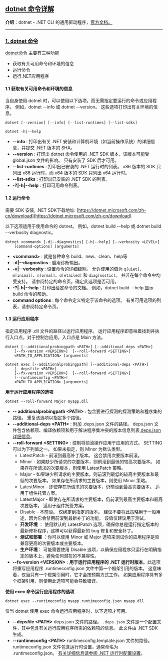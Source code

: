 ﻿## [dotnet 命令详解](#)
**介绍**：dotnet - .NET CLI 的通用驱动程序，[官方文档。](https://learn.microsoft.com/zh-cn/dotnet/core/tools/dotnet#options-for-running-an-application)

----
### [1. dotnet 命令](#)
[dotnet命令](https://learn.microsoft.com/zh-cn/dotnet/core/tools/dotnet) 主要有三种功能
* 获取有关可用命令和环境的信息
* 运行命令
* 运行.NET应用程序

#### 1.1 获取有关可用命令和环境的信息
当自身使用 dotnet 时，可以使用以下选项，而无需指定要运行的命令或应用程序。 例如，dotnet --info 或 dotnet --version。 这些选项打印出有关环境的信息。

```shell
dotnet [--version] [--info] [--list-runtimes] [--list-sdks]

dotnet -h|--help
```
* **--info** : 打印出有关 .NET 安装和计算机环境（如当前操作系统）的详细信息，并提交 .NET 版本的 SHA。
* **--version** : 打印出 dotnet 命令使用的 .NET SDK 版本，该版本可能受 global.json 文件的影响。 只有安装了 SDK 后才可用。
* **--list-runtimes** : 打印出已安装的 .NET 运行时的列表。 x86 版本的 SDK 只列出 x86 运行时，而 x64 版本的 SDK 只列出 x64 运行时。
* **--list-sdks** : 打印出已安装的 .NET SDK 的列表。
* **-?|-h|--help** : 打印可用命令列表。

#### 1.2 运行命令
需要 SDK 安装, .NET SDK下载地址: [https://dotnet.microsoft.com/zh-cn/download](https://dotnet.microsoft.com/zh-cn/download)

以下选项适用于使用命令的 dotnet。 例如，dotnet build --help 或 dotnet build --verbosity diagnostic。
```shell
dotnet <command> [-d|--diagnostics] [-h|--help] [--verbosity <LEVEL>]
    [command-options] [arguments]
```
* **\<command\>** : 就是各种命令 build、new、clean、help等
* **-d|--diagnostics** : 启用诊断输出。
* **-v|--verbosity <LEVEL>** : 设置命令的详细级别。 允许使用的值为 `q[uiet]`、`m[inimal]`、`n[ormal]`、`d[etailed]` 和 `diag[nostic]`。 并非在每个命令中均受支持。 请参阅特定的命令页，确定此选项是否可用。
* **-?|-h|--help** : 打印出给定命令的文档。 例如，dotnet build --help 显示 build 命令的帮助。
* **command options** : 每个命令定义特定于该命令的选项。 有关可用选项的列表，请参阅特定命令页。

#### 1.3 运行应用程序
指定应用程序 .dll 文件的路径以运行应用程序。 运行应用程序即意味着找到并执行入口点，对于控制台应用，入口点是 Main 方法。
```shell
dotnet [--additionalprobingpath <PATH>] [--additional-deps <PATH>]
    [--fx-version <VERSION>]  [--roll-forward <SETTING>]
    <PATH_TO_APPLICATION> [arguments]

dotnet exec [--additionalprobingpath] [--additional-deps <PATH>]
    [--depsfile <PATH>]
    [--fx-version <VERSION>]  [--roll-forward <SETTING>]
    [--runtimeconfig <PATH>]
    <PATH_TO_APPLICATION> [arguments]
```


**用于运行应用程序的选项**
```shell
dotnet --roll-forward Major myapp.dll
```
* **-- additionalprobingpath \<PATH\>** : 包含要进行探测的探测策略和程序集的路径。 重复该选项以指定多个路径。
* **--additional-deps \<PATH\>** : 附加 .deps.json 文件的路径。 deps.json 文件包含依赖项、编译依赖项和用于解决程序集冲突的版本信息列表,[deps.json 详细信息](https://github.com/dotnet/sdk/blob/main/documentation/specs/runtime-configuration-file.md)。
* **--roll-forward \<SETTING\>** : 控制将前滚操作应用于应用的方式。 SETTING 可以为下列值之一。 如果未指定，则 Minor 为默认类型。
  * LatestPatch - 前滚到最高补丁版本。 这会禁用次要版本前滚。
  * Minor - 如果缺少所请求的次要版本，则前滚到最低的较高次要版本。 如果存在所请求的次要版本，则使用 LatestPatch 策略。
  * Major - 如果缺少所请求的主要版本，则前滚到最低的较高主要版本和最低的次要版本。 如果存在所请求的主要版本，则使用 Minor 策略。
  * LatestMinor - 即使存在所请求的次要版本，仍前滚到最高次要版本。 适用于组件托管方案。
  * LatestMajor - 即使存在所请求的主要版本，仍前滚到最高主要版本和最高次要版本。 适用于组件托管方案。
  * Disable - 不前滚。 仅绑定到指定的版本。 建议不要将此策略用于一般用途，因为它会禁用前滚到最新补丁的功能。 该值仅建议用于测试。
  * **开发环境** ： 使用默认的 LatestPatch 选项，确保你总是运行指定版本的最新修补程序，这样可以获得最新的 bug 修复和安全补丁。
  * **测试和部署** ：你可以使用 Minor 或 Major 选项来测试你的应用程序是否兼容更高的次要版本或主要版本。
  * **生产环境**： 可能需要使用 Disable 选项，以确保应用程序只运行在明确指定的版本上，避免任何潜在的不兼容性。
* **--fx-version \<VERSION\>** : **用于运行应用程序的 .NET 运行时版本**。此选项将重写应用程序 .runtimeconfig.json 文件中第一个框架引用的版本。 这意味着，仅当只有一个框架引用时，它才会按预期方式工作。 如果应用程序具有多个框架引用，则使用此选项可能会导致错误。

**使用 exec 命令运行应用程序的选项**
```shell
dotnet exec --runtimeconfig myapp.runtimeconfig.json myapp.dll
```
仅当 dotnet 使用 exec 命令运行应用程序时，以下选项才可用。
* **--depsfile \<PATH\>** deps.json 文件的路径。 `.deps.json` 文件是一个配置文件，其中包含有关运行应用程序所需的依赖项的信息。 此文件由 .NET SDK 生成。
* **--runtimeconfig \<PATH\>** runtimeconfig.template.json 文件的路径。 runtimeconfig.json 文件包含运行时设置，通常命名为 <applicationname>.runtimeconfig.json。 [有关详细信息请参阅 .NET 运行时配置设置](https://learn.microsoft.com/zh-cn/dotnet/core/runtime-config/#runtimeconfigjson)。 